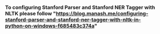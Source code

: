 ### To configuring Stanford Parser and Stanford NER Tagger with NLTK please follow "https://blog.manash.me/configuring-stanford-parser-and-stanford-ner-tagger-with-nltk-in-python-on-windows-f685483c374a"
